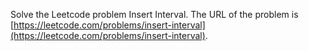 Solve the Leetcode problem Insert Interval.
The URL of the problem is [https://leetcode.com/problems/insert-interval](https://leetcode.com/problems/insert-interval).
